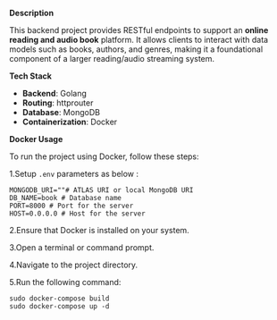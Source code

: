 **Description**

This backend project provides RESTful endpoints to support an **online reading and audio book** platform. It allows clients to interact with data models such as books, authors, and genres, making it a foundational component of a larger reading/audio streaming system.

**Tech Stack**

- **Backend**: Golang  
- **Routing**: httprouter
- **Database**: MongoDB  
- **Containerization**: Docker  

**Docker Usage**

To run the project using Docker, follow these steps:

1.Setup `.env` parameters as below :

```
MONGODB_URI=""# ATLAS URI or local MongoDB URI
DB_NAME=book # Database name
PORT=8000 # Port for the server
HOST=0.0.0.0 # Host for the server
```

2.Ensure that Docker is installed on your system.

3.Open a terminal or command prompt.

4.Navigate to the project directory.

5.Run the following command:

    sudo docker-compose build
    sudo docker-compose up -d

